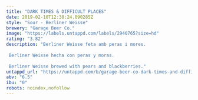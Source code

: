 ```yaml
---
title: "DARK TIMES & DIFFICULT PLACES"
date: 2019-02-10T12:38:24.090285Z
style: "Sour - Berliner Weisse"
brewery: "Garage Beer Co."
image: "https://labels.untappd.com/labels/2940765?size=hd"
rating: "3.82"
description: "Berliner Weisse feta amb peras i mores.  Berliner Weisse hecha con peras y moras.  Berliner Weisse brewed with pears and blackberries."
untappd_url: "https://untappd.com/b/garage-beer-co-dark-times-and-difficult-places/2940765"
abv: "6.5"
ibu: "0"
robots: noindex,nofollow
---
```

